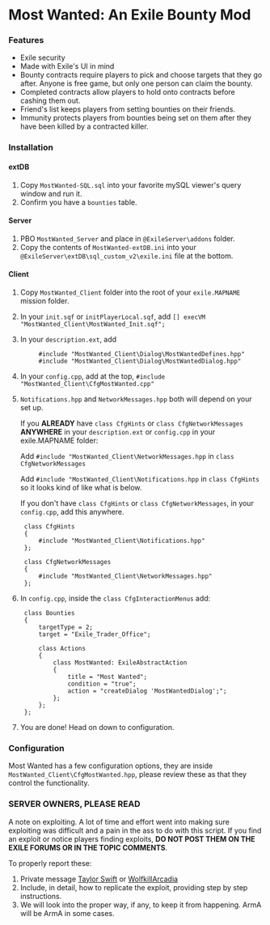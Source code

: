 # Most Wanted: An Exile Bounty Mod

### Features
* Exile security
* Made with Exile's UI in mind
* Bounty contracts require players to pick and choose targets that they go after. Anyone is free game, but only one person can claim the bounty.
* Completed contracts allow players to hold onto contracts before cashing them out.
* Friend's list keeps players from setting bounties on their friends.
* Immunity protects players from bounties being set on them after they have been killed by a contracted killer.

### Installation
#### extDB
1. Copy `MostWanted-SQL.sql` into your favorite mySQL viewer's query window and run it.
2. Confirm you have a `bounties` table.

#### Server
1. PBO `MostWanted_Server` and place in `@ExileServer\addons` folder.
2. Copy the contents of `MostWanted-extDB.ini` into your `@ExileServer\extDB\sql_custom_v2\exile.ini` file at the bottom.

#### Client
1. Copy `MostWanted_Client` folder into the root of your `exile.MAPNAME` mission folder.
2. In your `init.sqf` or `initPlayerLocal.sqf`, add `[] execVM "MostWanted_Client\MostWanted_Init.sqf";`
3. In your `description.ext`, add

            #include "MostWanted_Client\Dialog\MostWantedDefines.hpp"
            #include "MostWanted_Client\Dialog\MostWantedDialog.hpp"
4. In your `config.cpp`, add at the top, `#include "MostWanted_Client\CfgMostWanted.cpp"`
5. `Notifications.hpp` and `NetworkMessages.hpp` both will depend on your set up.

    If you **ALREADY** have `class CfgHints` or `class CfgNetworkMessages` **ANYWHERE** in your `description.ext` or `config.cpp` in your exile.MAPNAME folder:

    Add `#include "MostWanted_Client\NetworkMessages.hpp` in `class CfgNetworkMessages`

    Add `#include "MostWanted_Client\Notifications.hpp` in `class CfgHints` so it looks kind of like what is below.

    If you don't have `class CfgHints` or `class CfgNetworkMessages`, in your `config.cpp`, add this anywhere.

        class CfgHints
        {
            #include "MostWanted_Client\Notifications.hpp"
        };

        class CfgNetworkMessages
        {
            #include "MostWanted_Client\NetworkMessages.hpp"
        };
6. In `config.cpp`, inside the `class CfgInteractionMenus` add:

        class Bounties
        {
            targetType = 2;
            target = "Exile_Trader_Office";

            class Actions
            {
                class MostWanted: ExileAbstractAction
                {
                    title = "Most Wanted";
                    condition = "true";
                    action = "createDialog 'MostWantedDialog';";
                };
            };
        };
7. You are done! Head on down to configuration.

### Configuration
Most Wanted has a few configuration options, they are inside `MostWanted_Client\CfgMostWanted.hpp`, please review these as that they control the functionality.

### SERVER OWNERS, PLEASE READ
A note on exploiting. A lot of time and effort went into making sure exploiting was difficult and a pain in the ass to do with this script. If you find an exploit or notice players finding exploits, **DO NOT POST THEM ON THE EXILE FORUMS OR IN THE TOPIC COMMENTS**.

To properly report these:

1. Private message [Taylor Swift](http://www.exilemod.com/profile/472-taylor-swift/) or [WolfkillArcadia](http://www.exilemod.com/profile/12063-wolfkillarcadia/)
2. Include, in detail, how to replicate the exploit, providing step by step instructions.
3. We will look into the proper way, if any, to keep it from happening. ArmA will be ArmA in some cases.
